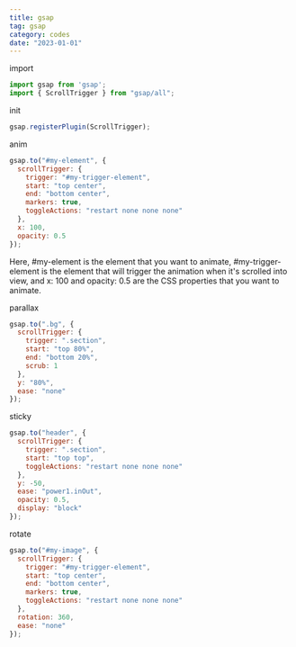 ```yaml
---
title: gsap
tag: gsap
category: codes
date: "2023-01-01"
---
```


import
```js
import gsap from 'gsap';
import { ScrollTrigger } from "gsap/all";
```

init
```js
gsap.registerPlugin(ScrollTrigger);
```

anim
```js
gsap.to("#my-element", {
  scrollTrigger: {
    trigger: "#my-trigger-element",
    start: "top center",
    end: "bottom center",
    markers: true,
    toggleActions: "restart none none none"
  },
  x: 100,
  opacity: 0.5
});
```
Here, #my-element is the element that you want to animate, #my-trigger-element is the element that will trigger the animation when it's scrolled into view, and x: 100 and opacity: 0.5 are the CSS properties that you want to animate.

parallax
```js
gsap.to(".bg", {
  scrollTrigger: {
    trigger: ".section",
    start: "top 80%",
    end: "bottom 20%",
    scrub: 1
  },
  y: "80%",
  ease: "none"
});
```

sticky
```js
gsap.to("header", {
  scrollTrigger: {
    trigger: ".section",
    start: "top top",
    toggleActions: "restart none none none"
  },
  y: -50,
  ease: "power1.inOut",
  opacity: 0.5,
  display: "block"
});
```

rotate
```js
gsap.to("#my-image", {
  scrollTrigger: {
    trigger: "#my-trigger-element",
    start: "top center",
    end: "bottom center",
    markers: true,
    toggleActions: "restart none none none"
  },
  rotation: 360,
  ease: "none"
});
```